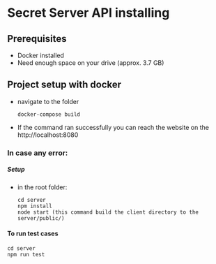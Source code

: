 # Secret Server API installing

## Prerequisites
- Docker installed
- Need enough space on your drive (approx. 3.7 GB)

## Project setup with docker
- navigate to the folder
   ```
   docker-compose build
   ```
- If the command ran successfully you can reach the website on the http://localhost:8080

### In case any error:
##### Setup 
   - in the root folder:
      ```
      cd server
      npm install
      node start (this command build the client directory to the server/public/)
      ```
#### To run test cases
   ```
   cd server
   npm run test
   ```